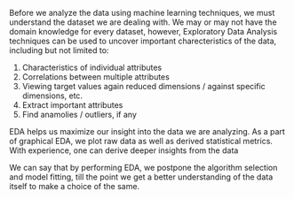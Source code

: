 Before we analyze the data using machine learning techniques, we must understand the dataset we are dealing with.
We may or may not have the domain knowledge for every dataset, however, Exploratory Data Analysis techniques can be used to uncover important charecteristics of the data, including but not limited to: 

1) Characteristics of individual attributes
2) Correlations between multiple attributes
3) Viewing target values again reduced dimensions / against specific dimensions, etc.
4) Extract important attributes
5) Find anamolies / outliers, if any

EDA helps us maximize our insight into the data we are analyzing.
As a part of graphical EDA, we plot raw data as well as derived statistical metrics.
With experience, one can derive deeper insights from the data

We can say that by performing EDA, we postpone the algorithm selection and model fitting, till the point we get a better understanding of the data itself to make a choice of the same.
